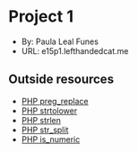# Project 1
+ By: Paula Leal Funes
+ URL: e15p1.lefthandedcat.me

## Outside resources
* [PHP preg_replace](https://www.php.net/manual/en/function.preg-replace.php)
* [PHP strtolower](https://www.php.net/manual/en/function.strtolower.php)
* [PHP strlen](https://www.php.net/manual/en/function.strlen.php)
* [PHP str_split](https://www.php.net/manual/en/function.str-split.php)
* [PHP is_numeric](https://www.php.net/manual/en/function.is-numeric.php)

